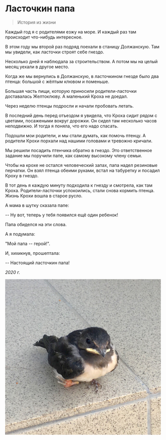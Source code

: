 # Ласточкин папа

> История из жизни

Каждый год я с родителями езжу на море. И каждый раз там происходит что-нибудь интересное.  

В этом году мы второй раз подряд поехали в станицу Должанскую. Там мы увидели, как ласточки строят себе гнездо.  

Несколько дней я наблюдала за строительством. А потом мы на целый месяц уехали в другое место.  

Когда же мы вернулись в Должанскую, в ласточкином гнезде было два птенца: большой с жёлтым клювом и поменьше. 
 
Большая часть пищи, которую приносили родители-ласточки доставалась Желтоклюву. А маленький Кроха не доедал.  

Через неделю птенцы подросли и начали пробовать летать.  

В последний день перед отъездом я увидела, что Кроха сидит рядом с цветами, посажеными вокруг дорожки. Он сидел там несколько часов неподвижно. И тогда я поняла, что его надо спасать.  

Подошли мои родители, и мы стали думать, как помочь птенцу. А родители Крохи порхали над нашими головами и тревожно кричали.  

Мы решили посадить птенчика обратно в гнездо. Это ответственное задание мы поручили папе, как самому высокому члену семьи.  

Чтобы на крохе не остался человеческий запах, папа надел резиновые перчатки. Он взял птенца обеими руками, встал на табуретку и посадил Кроху в гнездо.  

В тот день я каждую минуту подходила к гнезду и смотрела, как там Кроха. Родители-ласточки успокоились, стали снова кормить птенца. Жизнь Крохи вошла в старое русло.  

А мама в шутку сказала папе:  

-- Ну вот, теперь у тебя появился ещё один ребенок!  

Папа обиделся на эти слова.  

А я подумала:  

"Мой папа -- герой!".  

И, хихикнув, прошептала:  

-- Настоящий ласточкин папа!

*2020 г.*

![Птенец ласточки](../images/swallow.jpg)
